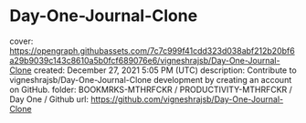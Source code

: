 # Day-One-Journal-Clone

cover: https://opengraph.githubassets.com/7c7c999f41cdd323d038abf212b20bf6a29b9039c143c8610a5b0fcf689076e6/vigneshrajsb/Day-One-Journal-Clone
created: December 27, 2021 5:05 PM (UTC)
description: Contribute to vigneshrajsb/Day-One-Journal-Clone development by creating an account on GitHub.
folder: BOOKMRKS-MTHRFCKR / PRODUCTIVITY-MTHRFCKR / Day One / Github
url: https://github.com/vigneshrajsb/Day-One-Journal-Clone